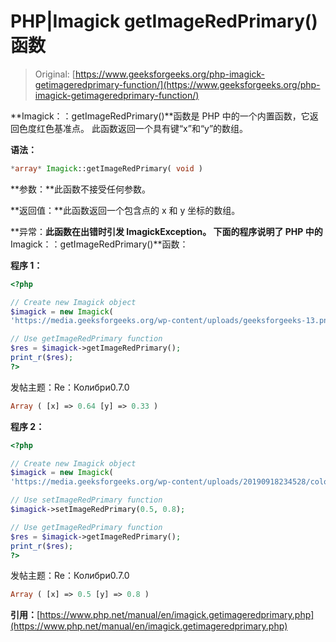 # PHP|Imagick getImageRedPrimary()函数

> Original: [https://www.geeksforgeeks.org/php-imagick-getimageredprimary-function/](https://www.geeksforgeeks.org/php-imagick-getimageredprimary-function/)

**Imagick：：getImageRedPrimary()**函数是 PHP 中的一个内置函数，它返回色度红色基准点。 此函数返回一个具有键“x”和“y”的数组。

**语法：**

```php
*array* Imagick::getImageRedPrimary( void )
```

**参数：**此函数不接受任何参数。

**返回值：**此函数返回一个包含点的 x 和 y 坐标的数组。

**异常：**此函数在出错时引发 ImagickException。
下面的程序说明了 PHP 中的**Imagick：：getImageRedPrimary()**函数：

**程序 1：**

```php
<?php

// Create new Imagick object
$imagick = new Imagick(
'https://media.geeksforgeeks.org/wp-content/uploads/geeksforgeeks-13.png');

// Use getImageRedPrimary function
$res = $imagick->getImageRedPrimary();
print_r($res);
?>
```

发帖主题：Re：Колибри0.7.0

```php
Array ( [x] => 0.64 [y] => 0.33 )
```

**程序 2：**

```php
<?php

// Create new Imagick object
$imagick = new Imagick(
'https://media.geeksforgeeks.org/wp-content/uploads/20190918234528/colorize1.png');

// Use setImageRedPrimary function
$imagick->setImageRedPrimary(0.5, 0.8);

// Use getImageRedPrimary function
$res = $imagick->getImageRedPrimary();
print_r($res);
?>
```

发帖主题：Re：Колибри0.7.0

```php
Array ( [x] => 0.5 [y] => 0.8 )
```

**引用：**[https://www.php.net/manual/en/imagick.getimageredprimary.php](https://www.php.net/manual/en/imagick.getimageredprimary.php)